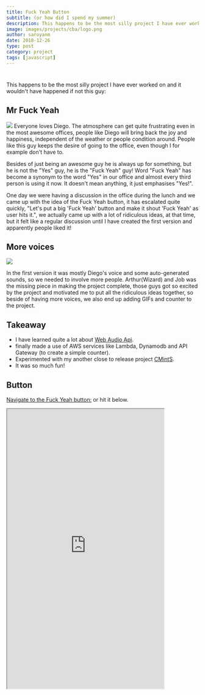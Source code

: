 ```yaml
---
title: Fuck Yeah Button
subtitle: (or how did I spend my summer)
description: This happens to be the most silly project I have ever worked on and it wouldn't have happened if...
image: images/projects/cba/logo.png
author: saroyanm
date: 2018-12-26
type: post
category: project
tags: [javascript]
---
```


<h1> <small style="font-size: 16px"></small></h1> 

This happens to be the most silly project I have ever worked on and it wouldn't
have happened if not this guy:

## Mr Fuck Yeah

![](/images/people/diego.jpeg) Everyone loves
Diego. The atmosphere can get quite frustrating even in the most awesome
offices, people like Diego will bring back the joy and happiness, independent of
the weather or people condition around. People like this guy keeps the desire of
going to the office, even though I for example don't have to.

Besides of just being an awesome guy he is always up for something, but he is
not the "Yes" guy, he is the "Fuck Yeah" guy! Word "Fuck Yeah" has become a
synonym to the word "Yes" in our office and almost every third person is using
it now. It doesn't mean anything, it just emphasises "Yes!".

One day we were having a discussion in the office during the lunch and we came
up with the idea of the Fuck Yeah button, it has escalated quite quickly, "Let's
put a big 'Fuck Yeah' button and make it shout 'Fuck Yeah' as user hits it.", we
actually came up with a lot of ridiculous ideas, at that time, but it felt like
a regular discussion until I have created the first version and apparently
people liked it!

## More voices

<p>
  <img src="/images/people/job-diego-arthur.jpg" style="max-width: 90%; float: none">
</p>

In the first version it was mostly Diego's voice and some auto-generated sounds,
so we needed to involve more people. Arthur(Wizard) and Job was the missing
piece in making the project complete, those guys got so excited by the project
and motivated me to put all the ridiculous ideas together, so beside of having
more voices, we also end up adding GIFs and counter to the project.

## Takeaway

- I have learned quite a lot about [Web Audio
  Api](https://developer.mozilla.org/en-US/docs/Web/API/Web_Audio_API).
- finally made a use of AWS services like Lambda, Dynamodb and API Gateway (to
  create a simple counter).
- Experimented with my another close to release project
  [CMintS](https://cmints.io).
- It was so much fun!

## Button

<a href="https://fuckyeahbutton.org/" target="_blank">Navigate to the Fuck Yeah button:</a> or hit it below.

<iframe id="inlineFrameExample"
    title="Inline Frame Example"
    width="411"
    height="731"
    src="https://fuckyeahbutton.org/">
</iframe>

